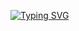 [![Typing SVG](https://readme-typing-svg.herokuapp.com?font=Fira+Code&duration=1500&pause=600&color=00FFFF&width=800&lines=Hi%2C+my+name+is+Kate;I`m+a+Cpp+developer+from+Saint-Petersburg%2C+Russia)](https://git.io/typing-svg)
